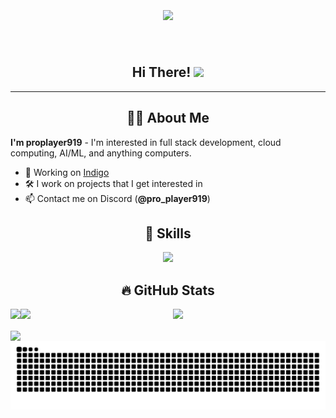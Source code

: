 <h1 align="center"><img src="https://i.imgur.com/DYJIbSJ.png" align="center" height="300"/></h1>

<div align="center"><img src="https://komarev.com/ghpvc/?username=proplayer919&style=flat-square&color=blue" alt=""/></div>

<h2 align="center">
  Hi There!
  <img src="https://media.giphy.com/media/hvRJCLFzcasrR4ia7z/giphy.gif" width="30px"/>
</h2>

---

<h2 align="center">🧑‍💻 About Me</h2>

<b>I'm proplayer919</b> - I'm interested in full stack development, cloud computing, AI/ML, and anything computers.

- 🔭 Working on <a href="https://github.com/indigo-chat/indigo">Indigo</a>
- 🛠️ I work on projects that I get interested in
- 📫 Contact me on Discord (<b>@pro_player919</b>)

<h2 align="center">🧰 Skills </h2>

<p align="center">
  <a href="https://skillicons.dev">
    <img src="https://skillicons.dev/icons?i=python,vscode,cs,js,css,html,nodejs,bash,discord,dotnet,express,git,github,md" />
  </a>
</p>

<h2 align="center">🔥 GitHub Stats</h2>
<p align="center">
    <img align="left" src="https://github-readme-stats.vercel.app/api?username=proplayer919&hide_title=true&include_all_commits=true&count_private=true&show_icons=true&hide_border=true&theme=dark&bg_color=0e1116&title_color=ffffff&text_color=ffffff&icon_color=1f6feb">
    <img src="https://github-readme-stats.vercel.app/api/top-langs/?username=proplayer919&hide_title=true&langs_count=10&hide_border=true&theme=dark">
    <img align="left" src="https://github-readme-streak-stats.herokuapp.com/?user=proplayer919&hide_border=true&theme=dark">
</p>

<img align="center" src="https://github-readme-activity-graph.vercel.app/graph?username=proplayer919&theme=github-dark&area=true&hide_border=true&custom_title=Past%20Months%20Activity">

<img alt="snake eating my contributions" src="https://raw.githubusercontent.com/dipaloke/dipaloke/output/github-contribution-grid-snake.svg" />
